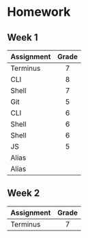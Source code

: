 # Homework
## Week 1 

| Assignment | Grade |
|------------|:-----:| 
|Terminus | 7 |
|CLI | 8 |
|Shell | 7 |  
|Git | 5 |    
| CLI | 6 |
| Shell | 6 |
| Shell  | 6 | 
| JS  | 5 |     
| Alias |  | 
| Alias |  |


## Week 2 

| Assignment | Grade |
|------------|:-----:| 
|Terminus | 7 |
